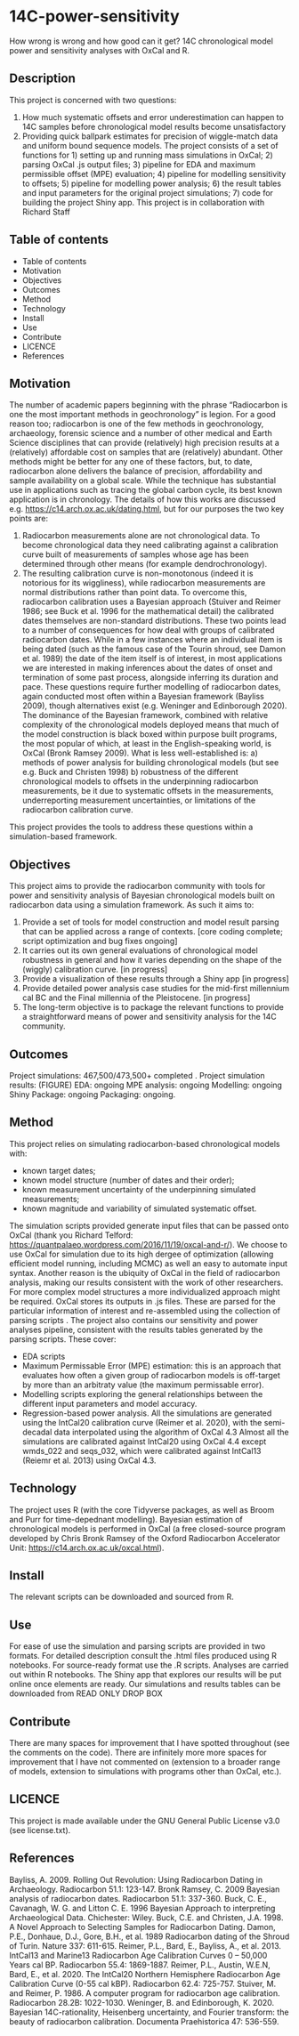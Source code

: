 # 14C-power-sensitivity
How wrong is wrong and how good can it get? 14C chronological model power and sensitivity analyses with OxCal and R.

## Description
This project is concerned with two questions:
1.	How much systematic offsets and error underestimation can happen to 14C samples before chronological model results become unsatisfactory
2.	Providing quick ballpark estimates for precision of wiggle-match data and uniform bound sequence models.
The project consists of a set of functions for 1) setting up and running mass simulations in OxCal; 2) parsing OxCal .js output files; 3) pipeline for EDA and maximum permissible offset (MPE) evaluation; 4) pipeline for modelling sensitivity to offsets; 5) pipeline for modelling power analysis; 6) the result tables and input parameters for the original project simulations; 7) code for building the project Shiny app.
This project is in collaboration with Richard Staff


## Table of contents
* Table of contents
* Motivation
* Objectives
* Outcomes
* Method
* Technology
* Install
* Use
* Contribute
* LICENCE
* References

## Motivation
The number of academic papers beginning with the phrase “Radiocarbon is one the most important methods in geochronology” is legion. For a good reason too; radiocarbon is one of the few methods in geochronology, archaeology, forensic science and a number of other medical and Earth Science disciplines that can provide (relatively) high precision results at a (relatively) affordable cost on samples that are (relatively) abundant. Other methods might be better for any one of these factors, but, to date, radiocarbon alone delivers the balance of precision, affordability and sample availability on a global scale. 
While the technique has substantial use in applications such as tracing the global carbon cycle, its best known application is in chronology. The details of how this works are discussed e.g. <https://c14.arch.ox.ac.uk/dating.html>, but for our purposes the two key points are:
1. Radiocarbon measurements alone are not chronological data. To become chronological data they need calibrating against a calibration curve built of measurements of samples whose age has been determined through other means (for example dendrochronology).
2. The resulting calibration curve is non-monotonous (indeed it is notorious for its wiggliness), while radiocarbon measurements are normal distributions rather than point data. To overcome this, radiocarbon calibration uses a Bayesian approach (Stuiver and Reimer 1986; see Buck et al. 1996 for the mathematical detail) the calibrated dates themselves are non-standard distributions.
These two points lead to a number of consequences for how deal with groups of calibrated radiocarbon dates. While in a few instances where an individual item is being dated (such as the famous case of the Tourin shroud, see Damon et al. 1989) the date of the item itself is of interest, in most applications we are interested in making inferences about the dates of onset and termination of some past process, alongside inferring its duration and pace.
These questions require further modelling of radiocarbon dates, again conducted most often within a Bayesian framework (Bayliss 2009), though alternatives exist (e.g. Weninger and Edinborough 2020). The dominance of the Bayesian framework, combined with relative complexity of the chronological models deployed means that much of the model construction is black boxed within purpose built programs, the most popular of which, at least in the English-speaking world, is OxCal (Bronk Ramsey 2009).
What is less well-established is:
a) methods of power analysis for building chronological models (but see e.g. Buck and Christen 1998)
b) robustness of the different chronological models to offsets in the underpinning radiocarbon measurements, be it due to systematic offsets in the measurements, underreporting measurement uncertainties, or limitations of the radiocarbon calibration curve. 

This project provides the tools to address these questions within a simulation-based framework.

## Objectives
This project aims to provide the radiocarbon community with tools for power and sensitivity analysis of Bayesian chronological models built on radiocarbon data using a simulation framework. As such it aims to:
1. Provide a set of tools for model construction and model result parsing that can be applied across a range of contexts. [core coding complete; script optimization and bug fixes ongoing]
2. It carries out its own general evaluations of chronological model robustness in general and how it varies depending on the shape of the (wiggly) calibration curve. [in progress]
3. Provide a visualization of these results through a Shiny app [in progress]
4. Provide detailed power analysis case studies for the mid-first millennium cal BC and the Final millennia of the Pleistocene. [in progress]
5. The long-term objective is to package the relevant functions to provide a straightforward means of power and sensitivity analysis for the 14C community.

## Outcomes
Project simulations: 467,500/473,500+ completed <To be provided via a read-only dropbox link>.
Project simulation results: <Add to the folder here> (FIGURE)
EDA: ongoing
MPE analysis: ongoing
Modelling: ongoing
Shiny Package: ongoing
Packaging: ongoing.


## Method
This project relies on simulating radiocarbon-based chronological models with:
- known target dates;
- known model structure (number of dates and their order);
- known measurement uncertainty of the underpinning simulated measurements;
- known magnitude and variability of simulated systematic offset.

The simulation scripts provided <FILE NAME> generate input files that can be passed onto OxCal (thank you Richard Telford: https://quantpalaeo.wordpress.com/2016/11/19/oxcal-and-r/). We choose to use OxCal for simulation due to its high dergee of optimization (allowing efficient model running, including MCMC) as well an easy to automate input syntax. Another reason is the ubiquity of OxCal in the field of radiocarbon analysis, making our results consistent with the work of other researchers. For more complex model structures a more individualized approach might be required.
OxCal stores its outputs in .js files. These are parsed for the particular information of interest and re-assembled using the collection of parsing scripts <NAMES>.
The project also contains our sensitivity and power analyses pipeline, consistent with the results tables generated by the parsing scripts. These cover:
- EDA scripts
- Maximum Permissable Error (MPE) estimation: this is an approach that evaluates how often a given group of radiocarbon models is off-target by more than an arbitraty value (the maximum permissable error).
- Modelling scripts exploring the general relationships between the different input parameters and model accuracy.
- Regression-based power analysis.
All the simulations are generated using the IntCal20 calibration curve (Reimer et al. 2020), with the semi-decadal data interpolated using the algorithm of OxCal 4.3 Almost all the simulations are calibrated against IntCal20 using OxCal 4.4 except wmds_022 and seqs_032, which were calibrated against IntCal13 (Reiemr et al. 2013) using OxCal 4.3.


## Technology
The project uses R (with the core Tidyverse packages, as well as Broom and Purr for time-depednant modelling).
Bayesian estimation of chronological models is performed in OxCal (a free closed-source program developed by Chris Bronk Ramsey of the Oxford Radiocarbon Accelerator Unit: https://c14.arch.ox.ac.uk/oxcal.html).


## Install
The relevant scripts can be downloaded and sourced from R.

## Use
For ease of use the simulation and parsing scripts are provided in two formats. 
For detailed description consult the .html files produced using R notebooks.
For source-ready format use the .R scripts.
Analyses are carried out within R notebooks.
The Shiny app that explores our results will be put online once elements are ready.
Our simulations and results tables can be downloaded from READ ONLY DROP BOX


## Contribute
There are many spaces for improvement that I have spotted throughout (see the comments on the code).
There are infinitely more more spaces for improvement that I have not commented on (extension to a broader range of models, extension to simulations with programs other than OxCal, etc.). 


## LICENCE
This project is made available under the GNU General Public License v3.0 (see license.txt). 


## References
Bayliss, A. 2009. Rolling Out Revolution: Using Radiocarbon Dating in Archaeology. Radiocarbon 51.1: 123-147.
Bronk Ramsey, C. 2009 Bayesian analysis of radiocarbon dates. Radiocarbon 51.1: 337-360.
Buck, C. E., Cavanagh, W. G. and Litton C. E. 1996 Bayesian Approach to interpreting Archaeological Data. Chichester: Wiley.
Buck, C.E. and Christen, J.A. 1998. A Novel Approach to Selecting Samples for Radiocarbon Dating. 
Damon, P.E., Donhaue, D.J., Gore, B.H., et al. 1989 Radiocarbon dating of the Shroud of Turin. Nature 337: 611-615.
Reimer, P.L., Bard, E., Bayliss, A., et al. 2013. IntCal13 and Marine13 Radiocarbon Age Calibration Curves 0 – 50,000 Years cal BP. Radiocarbon 55.4: 1869-1887.
Reimer, P.L., Austin, W.E.N, Bard, E., et al. 2020. The IntCal20 Northern Hemisphere Radiocarbon Age Calibration Curve (0-55 cal kBP). Radiocarbon 62.4: 725-757.
Stuiver, M. and Reimer, P. 1986. A computer program for radiocarbon age calibration. Radiocarbon 28.2B: 1022-1030.
Weninger, B. and Edinborough, K. 2020. Bayesian 14C-rationality, Heisenberg uncertainty, and Fourier transform: the beauty of radiocarbon calibration. Documenta Praehistorica 47: 536-559.
